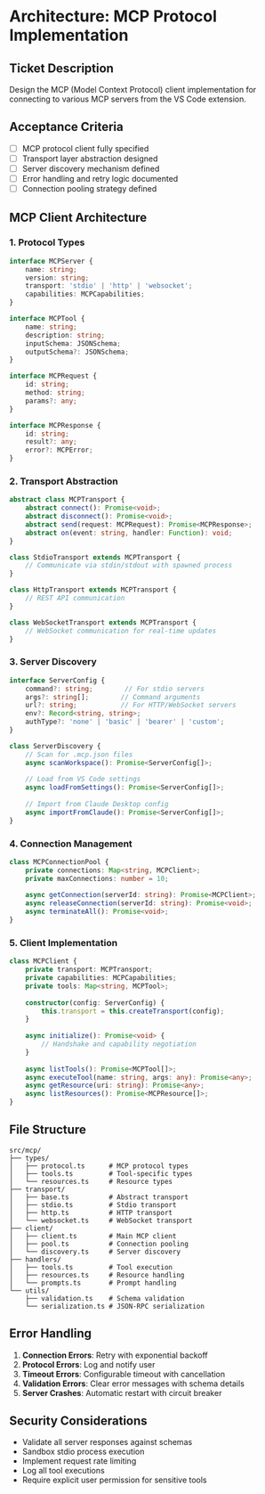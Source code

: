 # Architecture: MCP Protocol Implementation

## Ticket Description
Design the MCP (Model Context Protocol) client implementation for connecting to various MCP servers from the VS Code extension.

## Acceptance Criteria
- [ ] MCP protocol client fully specified
- [ ] Transport layer abstraction designed
- [ ] Server discovery mechanism defined
- [ ] Error handling and retry logic documented
- [ ] Connection pooling strategy defined

## MCP Client Architecture

### 1. Protocol Types
```typescript
interface MCPServer {
    name: string;
    version: string;
    transport: 'stdio' | 'http' | 'websocket';
    capabilities: MCPCapabilities;
}

interface MCPTool {
    name: string;
    description: string;
    inputSchema: JSONSchema;
    outputSchema?: JSONSchema;
}

interface MCPRequest {
    id: string;
    method: string;
    params?: any;
}

interface MCPResponse {
    id: string;
    result?: any;
    error?: MCPError;
}
```

### 2. Transport Abstraction
```typescript
abstract class MCPTransport {
    abstract connect(): Promise<void>;
    abstract disconnect(): Promise<void>;
    abstract send(request: MCPRequest): Promise<MCPResponse>;
    abstract on(event: string, handler: Function): void;
}

class StdioTransport extends MCPTransport {
    // Communicate via stdin/stdout with spawned process
}

class HttpTransport extends MCPTransport {
    // REST API communication
}

class WebSocketTransport extends MCPTransport {
    // WebSocket communication for real-time updates
}
```

### 3. Server Discovery
```typescript
interface ServerConfig {
    command?: string;        // For stdio servers
    args?: string[];        // Command arguments
    url?: string;           // For HTTP/WebSocket servers
    env?: Record<string, string>;
    authType?: 'none' | 'basic' | 'bearer' | 'custom';
}

class ServerDiscovery {
    // Scan for .mcp.json files
    async scanWorkspace(): Promise<ServerConfig[]>;
    
    // Load from VS Code settings
    async loadFromSettings(): Promise<ServerConfig[]>;
    
    // Import from Claude Desktop config
    async importFromClaude(): Promise<ServerConfig[]>;
}
```

### 4. Connection Management
```typescript
class MCPConnectionPool {
    private connections: Map<string, MCPClient>;
    private maxConnections: number = 10;
    
    async getConnection(serverId: string): Promise<MCPClient>;
    async releaseConnection(serverId: string): Promise<void>;
    async terminateAll(): Promise<void>;
}
```

### 5. Client Implementation
```typescript
class MCPClient {
    private transport: MCPTransport;
    private capabilities: MCPCapabilities;
    private tools: Map<string, MCPTool>;
    
    constructor(config: ServerConfig) {
        this.transport = this.createTransport(config);
    }
    
    async initialize(): Promise<void> {
        // Handshake and capability negotiation
    }
    
    async listTools(): Promise<MCPTool[]>;
    async executeTool(name: string, args: any): Promise<any>;
    async getResource(uri: string): Promise<any>;
    async listResources(): Promise<MCPResource[]>;
}
```

## File Structure
```
src/mcp/
├── types/
│   ├── protocol.ts      # MCP protocol types
│   ├── tools.ts         # Tool-specific types
│   └── resources.ts     # Resource types
├── transport/
│   ├── base.ts          # Abstract transport
│   ├── stdio.ts         # Stdio transport
│   ├── http.ts          # HTTP transport
│   └── websocket.ts     # WebSocket transport
├── client/
│   ├── client.ts        # Main MCP client
│   ├── pool.ts          # Connection pooling
│   └── discovery.ts     # Server discovery
├── handlers/
│   ├── tools.ts         # Tool execution
│   ├── resources.ts     # Resource handling
│   └── prompts.ts       # Prompt handling
└── utils/
    ├── validation.ts    # Schema validation
    └── serialization.ts # JSON-RPC serialization
```

## Error Handling
1. **Connection Errors**: Retry with exponential backoff
2. **Protocol Errors**: Log and notify user
3. **Timeout Errors**: Configurable timeout with cancellation
4. **Validation Errors**: Clear error messages with schema details
5. **Server Crashes**: Automatic restart with circuit breaker

## Security Considerations
- Validate all server responses against schemas
- Sandbox stdio process execution
- Implement request rate limiting
- Log all tool executions
- Require explicit user permission for sensitive tools